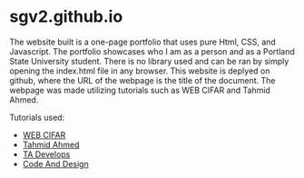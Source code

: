 # sgv2.github.io

The website built is a one-page portfolio that uses pure Html, CSS, and Javascript. The portfolio showcases who I am as a person and as a Portland State University student. There is no library used and can be ran by simply opening the index.html file in any browser. This website is deplyed on github, where the URL of the webpage is the title of the document. The webpage was made utilizing tutorials such as WEB CIFAR and Tahmid Ahmed.

Tutorials used:

- [WEB CIFAR](https://www.youtube.com/watch?v=ZFQkb26UD1Y)
- [Tahmid Ahmed](https://www.youtube.com/watch?v=lgeoAUvoRJU)
- [TA Develops](https://www.youtube.com/watch?v=SAxe5r0QVk0)
- [Code And Design](https://www.youtube.com/watch?v=V0cd7i4aCb8)
